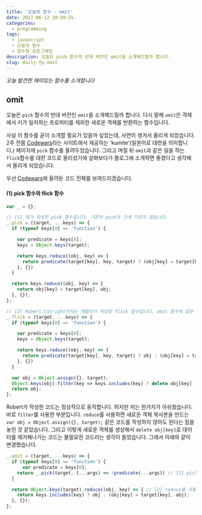 ```yaml
---
title: '오늘의 함수 - omit'
date: 2017-06-12 20:59:55
categories:
  - programming
tags:
  - javascript
  - 오늘의 함수
  - 함수형 프로그래밍
description: 오늘은 pick 함수의 반대 버전인 omit을 소개해드릴까 합니다.
slug: daily-fp-omit
---
```

_오늘 발견한 재미있는 함수를 소개합니다_

## omit

오늘은 `pick` 함수의 반대 버전인 `omit`을 소개해드릴까 합니다. 다시 말해 `omit`은 객체에서 키가 일치하는 프로퍼티를 제외한 새로운 객체를 반환하는 함수입니다.

사실 이 함수를 굳이 소개할 필요가 있을까 싶었는데, 사연이 생겨서 올리게 되었습니다. 2주 전쯤 [Codewars](https://www.codewars.com/kumite/)라는 사이트에서 제공하는 'kumite'(일본어로 대련을 의미합니다.) 페이지에 `pick` 함수를 올려두었습니다. 그리고 며칠 뒤 `omit`과 같은 일을 하는 `flick`함수를 대련 코드로 올리셨기에 살펴보다가 블로그에 소개하면 좋겠다고 생각해서 올리게 되었습니다.

우선 [Codewars](https://www.codewars.com/kumite/59421af0c32f438c1a000044?sel=595073a15ceb2bda6d000161)에 올려둔 코드 전체를 보여드리겠습니다.

#### (1) pick 함수와 flick 함수
```javascript
var _ = {};

// [1] 제가 작성한 pick 함수입니다. 기존의 pick과 크게 다르지 않습니다.
_.pick = (target, ...keys) => {
  if (typeof keys[0] == 'function') {

    var predicate = keys[0];
    keys = Object.keys(target);

    return keys.reduce((obj, key) => {
      return predicate(target[key], key, target) ? (obj[key] = target[key], obj) : obj;
    }, {})
  }

  return keys.reduce((obj, key) => {
    return obj[key] = target[key], obj;
  }, {});
};

// [2] Robert.Cutright이라는 개발자가 작성한 flick 함수입니다. omit 함수와 같은 일을 합니다.
_.flick = (target, ...keys) => {
  if (typeof keys[0] == 'function') {

    var predicate = keys[0];
    keys = Object.keys(target);

    return keys.reduce((obj, key) => {
      return predicate(target[key], key, target) ? obj : (obj[key] = target[key], obj);
    }, {})
  }

  var obj = Object.assign({}, target);
  Object.keys(obj).filter(key => keys.includes(key) ? delete obj[key] : obj[key]);
  return obj;
};
```

Robert가 작성한 코드는 정상적으로 동작합니다. 하지만 저는 한가지가 아쉬웠습니다. 바로 `filter`를 사용한 부분입니다. `reduce`를 사용하면 새로운 객체 복사본을 만드는 `var obj = Object.assign({}, target);` 같은 코드를 작성하지 않아도 된다는 점을 놓친 것 같았습니다. 그리고 이렇게 새로운 객체를 생성해서 `delete obj[key]`로 데이터를 제거해나가는 코드는 불필요한 코드라는 생각이 들었습니다. 그래서 아래와 같이 변경했습니다.

```javascript
_.omit = (target, ...keys) => {
  if (typeof keys[0] == 'function') {
	  var predicate = keys[0];
    return _.pick(target, (...args) => !predicate(...args)) // [1] pick을 사용하고 predicate를 뒤집었습니다.
  }

  return Object.keys(target).reduce((obj, key) => { // [2] reduce를 사용하면서 새로운 객체를 복사한 뒤 요소를 제거하지 않고 바로 생성합니다.
    return keys.includes(key) ? obj : (obj[key] = target[key], obj);
  }, {});
};
```

